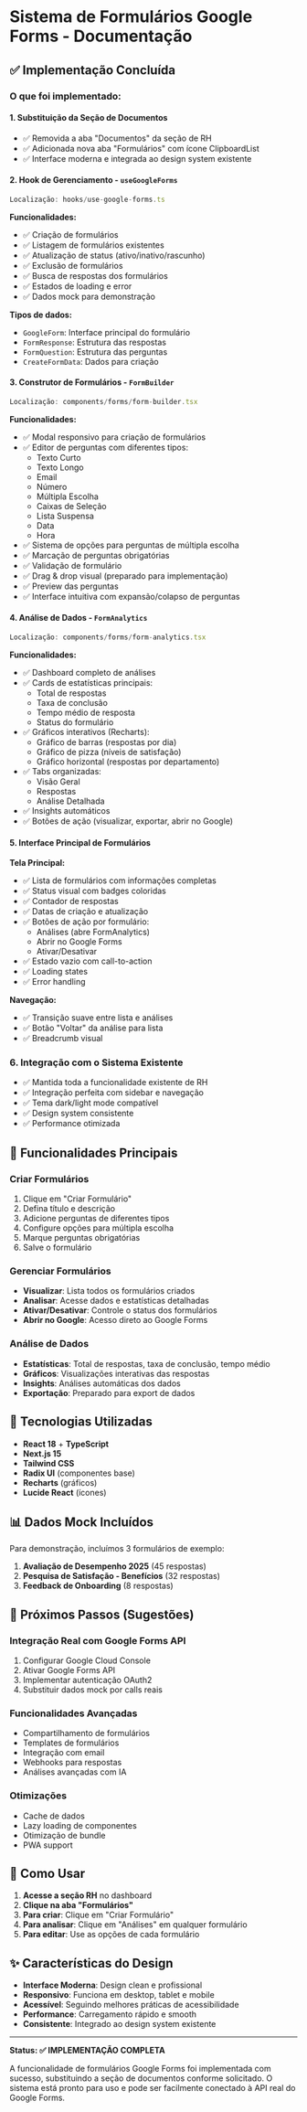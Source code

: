 # Sistema de Formulários Google Forms - Documentação

## ✅ Implementação Concluída

### O que foi implementado:

#### 1. **Substituição da Seção de Documentos**
- ✅ Removida a aba "Documentos" da seção de RH
- ✅ Adicionada nova aba "Formulários" com ícone ClipboardList
- ✅ Interface moderna e integrada ao design system existente

#### 2. **Hook de Gerenciamento - `useGoogleForms`**
```typescript
Localização: hooks/use-google-forms.ts
```

**Funcionalidades:**
- ✅ Criação de formulários
- ✅ Listagem de formulários existentes
- ✅ Atualização de status (ativo/inativo/rascunho)
- ✅ Exclusão de formulários
- ✅ Busca de respostas dos formulários
- ✅ Estados de loading e error
- ✅ Dados mock para demonstração

**Tipos de dados:**
- `GoogleForm`: Interface principal do formulário
- `FormResponse`: Estrutura das respostas
- `FormQuestion`: Estrutura das perguntas
- `CreateFormData`: Dados para criação

#### 3. **Construtor de Formulários - `FormBuilder`**
```typescript
Localização: components/forms/form-builder.tsx
```

**Funcionalidades:**
- ✅ Modal responsivo para criação de formulários
- ✅ Editor de perguntas com diferentes tipos:
  - Texto Curto
  - Texto Longo
  - Email
  - Número
  - Múltipla Escolha
  - Caixas de Seleção
  - Lista Suspensa
  - Data
  - Hora
- ✅ Sistema de opções para perguntas de múltipla escolha
- ✅ Marcação de perguntas obrigatórias
- ✅ Validação de formulário
- ✅ Drag & drop visual (preparado para implementação)
- ✅ Preview das perguntas
- ✅ Interface intuitiva com expansão/colapso de perguntas

#### 4. **Análise de Dados - `FormAnalytics`**
```typescript
Localização: components/forms/form-analytics.tsx
```

**Funcionalidades:**
- ✅ Dashboard completo de análises
- ✅ Cards de estatísticas principais:
  - Total de respostas
  - Taxa de conclusão
  - Tempo médio de resposta
  - Status do formulário
- ✅ Gráficos interativos (Recharts):
  - Gráfico de barras (respostas por dia)
  - Gráfico de pizza (níveis de satisfação)
  - Gráfico horizontal (respostas por departamento)
- ✅ Tabs organizadas:
  - Visão Geral
  - Respostas
  - Análise Detalhada
- ✅ Insights automáticos
- ✅ Botões de ação (visualizar, exportar, abrir no Google)

#### 5. **Interface Principal de Formulários**

**Tela Principal:**
- ✅ Lista de formulários com informações completas
- ✅ Status visual com badges coloridas
- ✅ Contador de respostas
- ✅ Datas de criação e atualização
- ✅ Botões de ação por formulário:
  - Análises (abre FormAnalytics)
  - Abrir no Google Forms
  - Ativar/Desativar
- ✅ Estado vazio com call-to-action
- ✅ Loading states
- ✅ Error handling

**Navegação:**
- ✅ Transição suave entre lista e análises
- ✅ Botão "Voltar" da análise para lista
- ✅ Breadcrumb visual

### 6. **Integração com o Sistema Existente**
- ✅ Mantida toda a funcionalidade existente de RH
- ✅ Integração perfeita com sidebar e navegação
- ✅ Tema dark/light mode compatível
- ✅ Design system consistente
- ✅ Performance otimizada

## 🎯 Funcionalidades Principais

### **Criar Formulários**
1. Clique em "Criar Formulário"
2. Defina título e descrição
3. Adicione perguntas de diferentes tipos
4. Configure opções para múltipla escolha
5. Marque perguntas obrigatórias
6. Salve o formulário

### **Gerenciar Formulários**
- **Visualizar**: Lista todos os formulários criados
- **Analisar**: Acesse dados e estatísticas detalhadas
- **Ativar/Desativar**: Controle o status dos formulários
- **Abrir no Google**: Acesso direto ao Google Forms

### **Análise de Dados**
- **Estatísticas**: Total de respostas, taxa de conclusão, tempo médio
- **Gráficos**: Visualizações interativas das respostas
- **Insights**: Análises automáticas dos dados
- **Exportação**: Preparado para export de dados

## 🔧 Tecnologias Utilizadas

- **React 18** + **TypeScript**
- **Next.js 15**
- **Tailwind CSS**
- **Radix UI** (componentes base)
- **Recharts** (gráficos)
- **Lucide React** (ícones)

## 📊 Dados Mock Incluídos

Para demonstração, incluímos 3 formulários de exemplo:
1. **Avaliação de Desempenho 2025** (45 respostas)
2. **Pesquisa de Satisfação - Benefícios** (32 respostas)
3. **Feedback de Onboarding** (8 respostas)

## 🚀 Próximos Passos (Sugestões)

### **Integração Real com Google Forms API**
1. Configurar Google Cloud Console
2. Ativar Google Forms API
3. Implementar autenticação OAuth2
4. Substituir dados mock por calls reais

### **Funcionalidades Avançadas**
- Compartilhamento de formulários
- Templates de formulários
- Integração com email
- Webhooks para respostas
- Análises avançadas com IA

### **Otimizações**
- Cache de dados
- Lazy loading de componentes
- Otimização de bundle
- PWA support

## 📝 Como Usar

1. **Acesse a seção RH** no dashboard
2. **Clique na aba "Formulários"**
3. **Para criar**: Clique em "Criar Formulário"
4. **Para analisar**: Clique em "Análises" em qualquer formulário
5. **Para editar**: Use as opções de cada formulário

## ✨ Características do Design

- **Interface Moderna**: Design clean e profissional
- **Responsivo**: Funciona em desktop, tablet e mobile
- **Acessível**: Seguindo melhores práticas de acessibilidade
- **Performance**: Carregamento rápido e smooth
- **Consistente**: Integrado ao design system existente

---

**Status: ✅ IMPLEMENTAÇÃO COMPLETA**

A funcionalidade de formulários Google Forms foi implementada com sucesso, substituindo a seção de documentos conforme solicitado. O sistema está pronto para uso e pode ser facilmente conectado à API real do Google Forms.
